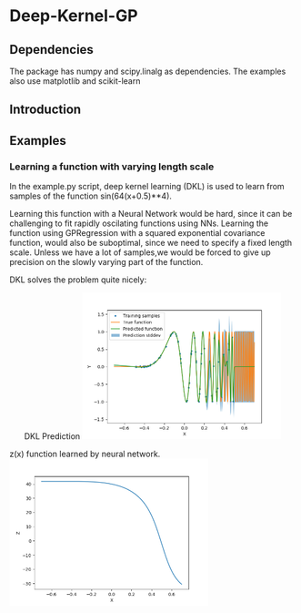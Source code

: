 # Deep-Kernel-GP

## Dependencies
The package has numpy and scipy.linalg as dependencies.
The examples also use matplotlib and scikit-learn

## Introduction

## Examples

### Learning a function with varying length scale

In the example.py script, deep kernel learning (DKL) is used to learn from samples of the function sin(64(x+0.5)**4).

Learning this function with a Neural Network would be hard, since it can be challenging to fit rapidly oscilating functions using NNs.
Learning the function using GPRegression with a squared exponential covariance function, would also be suboptimal, since we need to specify a fixed length scale.
Unless we have a lot of samples,we would be forced to give up precision on the slowly varying part of the function.

DKL solves the problem quite nicely:
<p align="center">
  DKL Prediction
  <img src="ex1_1.png" width="350"/> 
  
  z(x) function learned by neural network.
  <img src="ex1_2.png" width="350"/> 
</p>